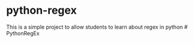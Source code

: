 # python-regex

This is a simple project to allow students to learn about regex in python
#   P y t h o n R e g E x  
 